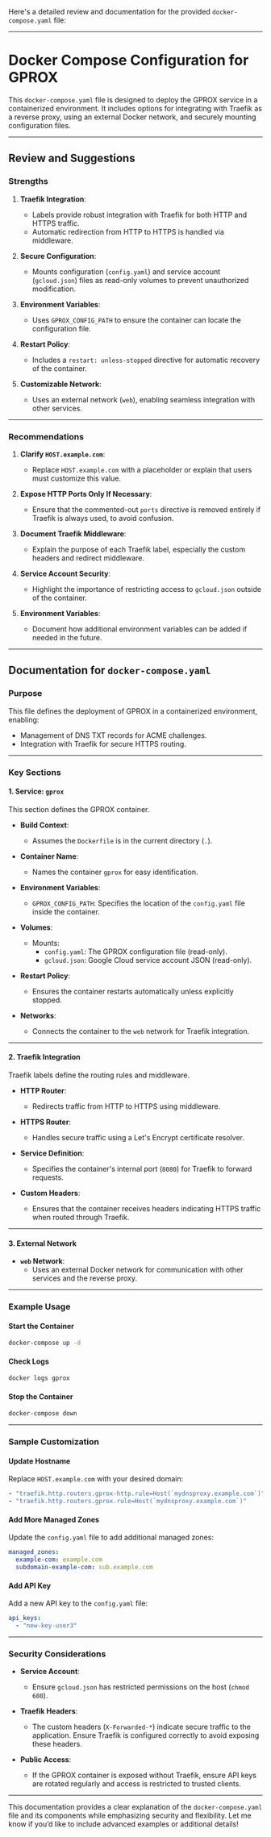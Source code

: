 Here's a detailed review and documentation for the provided `docker-compose.yaml` file:

---

# **Docker Compose Configuration for GPROX**

This `docker-compose.yaml` file is designed to deploy the GPROX service in a containerized environment. It includes options for integrating with Traefik as a reverse proxy, using an external Docker network, and securely mounting configuration files.

---

## **Review and Suggestions**

### **Strengths**
1. **Traefik Integration**:
   - Labels provide robust integration with Traefik for both HTTP and HTTPS traffic.
   - Automatic redirection from HTTP to HTTPS is handled via middleware.

2. **Secure Configuration**:
   - Mounts configuration (`config.yaml`) and service account (`gcloud.json`) files as read-only volumes to prevent unauthorized modification.

3. **Environment Variables**:
   - Uses `GPROX_CONFIG_PATH` to ensure the container can locate the configuration file.

4. **Restart Policy**:
   - Includes a `restart: unless-stopped` directive for automatic recovery of the container.

5. **Customizable Network**:
   - Uses an external network (`web`), enabling seamless integration with other services.

---

### **Recommendations**
1. **Clarify `HOST.example.com`**:
   - Replace `HOST.example.com` with a placeholder or explain that users must customize this value.

2. **Expose HTTP Ports Only If Necessary**:
   - Ensure that the commented-out `ports` directive is removed entirely if Traefik is always used, to avoid confusion.

3. **Document Traefik Middleware**:
   - Explain the purpose of each Traefik label, especially the custom headers and redirect middleware.

4. **Service Account Security**:
   - Highlight the importance of restricting access to `gcloud.json` outside of the container.

5. **Environment Variables**:
   - Document how additional environment variables can be added if needed in the future.

---

## **Documentation for `docker-compose.yaml`**

### **Purpose**
This file defines the deployment of GPROX in a containerized environment, enabling:
- Management of DNS TXT records for ACME challenges.
- Integration with Traefik for secure HTTPS routing.

---

### **Key Sections**

#### **1. Service: `gprox`**
This section defines the GPROX container.

- **Build Context**:
  - Assumes the `Dockerfile` is in the current directory (`.`).
  
- **Container Name**:
  - Names the container `gprox` for easy identification.

- **Environment Variables**:
  - `GPROX_CONFIG_PATH`: Specifies the location of the `config.yaml` file inside the container.

- **Volumes**:
  - Mounts:
    - `config.yaml`: The GPROX configuration file (read-only).
    - `gcloud.json`: Google Cloud service account JSON (read-only).

- **Restart Policy**:
  - Ensures the container restarts automatically unless explicitly stopped.

- **Networks**:
  - Connects the container to the `web` network for Traefik integration.

---

#### **2. Traefik Integration**
Traefik labels define the routing rules and middleware.

- **HTTP Router**:
  - Redirects traffic from HTTP to HTTPS using middleware.

- **HTTPS Router**:
  - Handles secure traffic using a Let's Encrypt certificate resolver.

- **Service Definition**:
  - Specifies the container's internal port (`8080`) for Traefik to forward requests.

- **Custom Headers**:
  - Ensures that the container receives headers indicating HTTPS traffic when routed through Traefik.

---

#### **3. External Network**
- **`web` Network**:
  - Uses an external Docker network for communication with other services and the reverse proxy.

---

### **Example Usage**

#### **Start the Container**
```bash
docker-compose up -d
```

#### **Check Logs**
```bash
docker logs gprox
```

#### **Stop the Container**
```bash
docker-compose down
```

---

### **Sample Customization**

#### **Update Hostname**
Replace `HOST.example.com` with your desired domain:
```yaml
- "traefik.http.routers.gprox-http.rule=Host(`mydnsproxy.example.com`)"
- "traefik.http.routers.gprox.rule=Host(`mydnsproxy.example.com`)"
```

#### **Add More Managed Zones**
Update the `config.yaml` file to add additional managed zones:
```yaml
managed_zones:
  example-com: example.com
  subdomain-example-com: sub.example.com
```

#### **Add API Key**
Add a new API key to the `config.yaml` file:
```yaml
api_keys:
  - "new-key-user3"
```

---

### **Security Considerations**

- **Service Account**:
  - Ensure `gcloud.json` has restricted permissions on the host (`chmod 600`).
  
- **Traefik Headers**:
  - The custom headers (`X-Forwarded-*`) indicate secure traffic to the application. Ensure Traefik is configured correctly to avoid exposing these headers.

- **Public Access**:
  - If the GPROX container is exposed without Traefik, ensure API keys are rotated regularly and access is restricted to trusted clients.

---

This documentation provides a clear explanation of the `docker-compose.yaml` file and its components while emphasizing security and flexibility. Let me know if you’d like to include advanced examples or additional details!